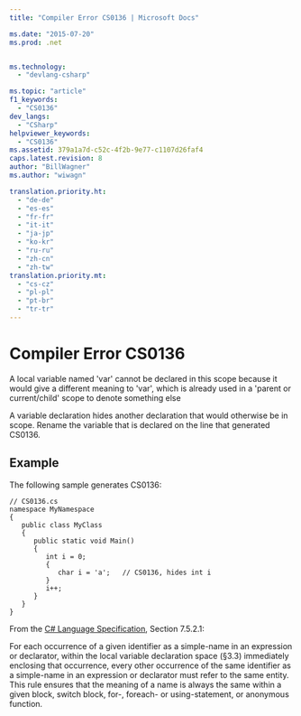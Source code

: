 ```yaml
---
title: "Compiler Error CS0136 | Microsoft Docs"

ms.date: "2015-07-20"
ms.prod: .net


ms.technology: 
  - "devlang-csharp"

ms.topic: "article"
f1_keywords: 
  - "CS0136"
dev_langs: 
  - "CSharp"
helpviewer_keywords: 
  - "CS0136"
ms.assetid: 379a1a7d-c52c-4f2b-9e77-c1107d26faf4
caps.latest.revision: 8
author: "BillWagner"
ms.author: "wiwagn"

translation.priority.ht: 
  - "de-de"
  - "es-es"
  - "fr-fr"
  - "it-it"
  - "ja-jp"
  - "ko-kr"
  - "ru-ru"
  - "zh-cn"
  - "zh-tw"
translation.priority.mt: 
  - "cs-cz"
  - "pl-pl"
  - "pt-br"
  - "tr-tr"
---
```

# Compiler Error CS0136
A local variable named 'var' cannot be declared in this scope because it would give a different meaning to 'var', which is already used in a 'parent or current/child' scope to denote something else  
  
 A variable declaration hides another declaration that would otherwise be in scope. Rename the variable that is declared on the line that generated CS0136.  
  
## Example  
 The following sample generates CS0136:  
  
```  
// CS0136.cs  
namespace MyNamespace  
{  
   public class MyClass  
   {  
      public static void Main()  
      {  
         int i = 0;  
         {  
            char i = 'a';   // CS0136, hides int i  
         }  
         i++;  
      }  
   }  
}  
```  
  
 From the [C# Language Specification](../../csharp/language-reference/language-specification.md), Section 7.5.2.1:  
  
 For each occurrence of a given identifier as a simple-name in an expression or declarator, within the local variable declaration space (§3.3) immediately enclosing that occurrence, every other occurrence of the same identifier as a simple-name in an expression or declarator must refer to the same entity. This rule ensures that the meaning of a name is always the same within a given block, switch block, for-, foreach- or using-statement, or anonymous function.